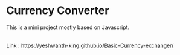 # Currency Converter

This is a mini project mostly based on Javascript. <br> <br>

Link : https://yeshwanth-king.github.io/Basic-Currency-exchanger/

